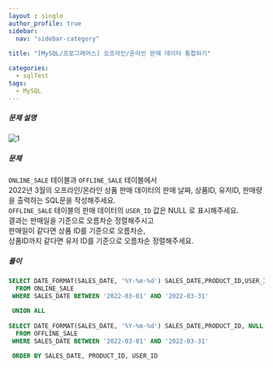 ```yaml
---
layout : single
author_profile: true
sidebar: 
  nav: "sidebar-category"
  
title: "[MySQL/프로그래머스] 오프라인/온라인 판매 데이터 통합하기"

categories:
  - sqlTest
tags:
  - MySQL
---
```


##### 문제 설명

![1](https://user-images.githubusercontent.com/102012107/224051018-0b7b8638-1f9e-46b9-86aa-61c4dfadbcb8.JPG)


##### 문제

`ONLINE_SALE`  테이블과  `OFFLINE_SALE`  테이블에서<br>2022년 3월의 오프라인/온라인 상품 판매 데이터의 판매 날짜, 상품ID, 유저ID, 판매량을 출력하는 SQL문을 작성해주세요.<br>`OFFLINE_SALE`  테이블의 판매 데이터의  `USER_ID`  값은 NULL 로 표시해주세요.<br>결과는 판매일을 기준으로 오름차순 정렬해주시고<br>판매일이 같다면 상품 ID를 기준으로 오름차순,<br>상품ID까지 같다면 유저 ID를 기준으로 오름차순 정렬해주세요.

##### 풀이
``` sql
SELECT DATE_FORMAT(SALES_DATE, '%Y-%m-%d') SALES_DATE,PRODUCT_ID,USER_ID,SALES_AMOUNT
  FROM ONLINE_SALE
 WHERE SALES_DATE BETWEEN '2022-03-01' AND '2022-03-31'

 UNION ALL
 
SELECT DATE_FORMAT(SALES_DATE, '%Y-%m-%d') SALES_DATE,PRODUCT_ID, NULL AS USER_ID,SALES_AMOUNT
  FROM OFFLINE_SALE
 WHERE SALES_DATE BETWEEN '2022-03-01' AND '2022-03-31'
 
 ORDER BY SALES_DATE, PRODUCT_ID, USER_ID
 ```
